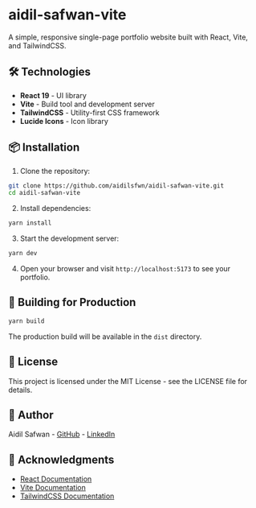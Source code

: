 # aidil-safwan-vite

A simple, responsive single-page portfolio website built with React, Vite, and TailwindCSS.

## 🛠️ Technologies

- **React 19** - UI library
- **Vite** - Build tool and development server
- **TailwindCSS** - Utility-first CSS framework
- **Lucide Icons** - Icon library

## 📦 Installation

1. Clone the repository:

```bash
git clone https://github.com/aidilsfwn/aidil-safwan-vite.git
cd aidil-safwan-vite
```

2. Install dependencies:

```bash
yarn install
```

3. Start the development server:

```bash
yarn dev
```

4. Open your browser and visit `http://localhost:5173` to see your portfolio.

## 🚀 Building for Production

```bash
yarn build
```

The production build will be available in the `dist` directory.

## 📝 License

This project is licensed under the MIT License - see the LICENSE file for details.

## 👤 Author

Aidil Safwan - [GitHub](https://github.com/aidilsfwn) - [LinkedIn](https://linkedin.com/in/aidilsafwan)

## 🙏 Acknowledgments

- [React Documentation](https://react.dev)
- [Vite Documentation](https://vitejs.dev/guide/)
- [TailwindCSS Documentation](https://tailwindcss.com/docs)
